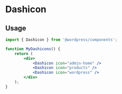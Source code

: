 Dashicon
========

## Usage

```jsx
import { Dashicon } from '@wordpress/components';

function MyDashicons() {
	return (
		<div>
			<Dashicon icon="admin-home" />
			<Dashicon icon="products" />
			<Dashicon icon="wordpress" />
		</div>
	);
}
```
